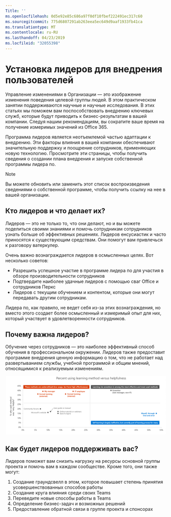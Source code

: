 ```yaml
---
Title: ''
ms.openlocfilehash: 0d5e92e85c686a97f0df10fbef222491ec317c60
ms.sourcegitcommit: 775d6807291ab263eea5ec649d9aaf1933fb41ca
ms.translationtype: MT
ms.contentlocale: ru-RU
ms.lasthandoff: 04/23/2019
ms.locfileid: "32055398"
---
```

# <a name="establish-champions-for-user-adoption"></a>Установка лидеров для внедрения пользователей 

Управление изменениями в Организации — это изображение изменения поведения целевой группы людей. В этом практическом занятии поддерживаются научные и научные исследования. В этих статьях мы поможем вам поспособствовать внедрению ключевых служб, которые будут приводить к бизнес-результатам в вашей компании.  Следуя нашим рекомендациям, вы сократите ваше время на получение измеримых значений из Office 365.  

Программа лидеров является неотъемлемой частью адаптации к внедрению. Эти факторы влияния в вашей компании обеспечивают значительную поддержку и поощрение сотрудников, применяющих новую технологию. Просмотрите эти страницы, чтобы получить сведения о создании плана внедрения и запуске собственной программы лидера по. 

> [!NOTE]
> Вы можете обновить или заменить этот список воспроизведения сведениями о собственной программе, чтобы получить ссылку на нее в вашей организации.

## <a name="who-are-champions-and-what-makes-them-tick"></a>Кто лидеров и что делает их?

Лидеров — это не только то, что они делают, но и вы можете поделиться своими знаниями и помочь сотрудникам сотрудников узнать больше об эффективных решениях. Лидеров енсусиастик и часто приносятся к существующим средствам. Они помогут вам привлечься к разговору ватеркулер.  

Очень важно вознаграждается лидеров в осмысленных целях. Вот несколько советов:

- Разрешить успешное участие в программе лидера по для участия в обзоре производительности сотрудников
- Подтвердите наиболее удачные лидеров с помощью сваг Office и сотрудников Перкс  
- Лидеров с текущим обучением и контентом, которые они могут передавать другим сотрудникам. 

Лидера по, как правило, не ведет себя из-за этих вознаграждения, но вместо этого создает более осмысленный и измеримый опыт для них, который участвует в удовлетворенности сотрудников. 

## <a name="why-are-champions-important"></a>Почему важна лидеров? 

Обучение через сотрудников — это наиболее эффективный способ обучения в профессиональном окружении. Лидеров также предоставит программе внедрения ценную информацию о том, что не работает над развертыванием службы, учебной программой и общим мнений, относящимися к реализуемым изменениям.  

![Процент использования метода обучения и полезность](media/champstats.png)

## <a name="how-will-champions-support-you"></a>Как будет лидеров поддерживать вас?

Лидеров поможет вам снизить нагрузку на ресурсы основной группы проекта и помочь вам в каждом сообществе. Кроме того, они также могут:

1. Создание граундсвелл в этом, которое повышает степень принятия усовершенствованных способов работы
1. Создание круга влияния среди своих Teams
1. Переведите новые способы работы в Teams
1. Определение бизнес-задач и возможных решений
1. Предоставление обратной связи в группе проекта и спонсорах

